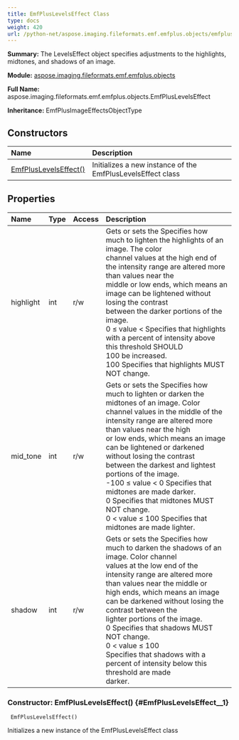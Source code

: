 ```yaml
---
title: EmfPlusLevelsEffect Class
type: docs
weight: 420
url: /python-net/aspose.imaging.fileformats.emf.emfplus.objects/emfpluslevelseffect/
---
```


**Summary:** The LevelsEffect object specifies adjustments to the highlights, midtones, and shadows of an image.

**Module:** [aspose.imaging.fileformats.emf.emfplus.objects](/imaging/python-net/aspose.imaging.fileformats.emf.emfplus.objects/)

**Full Name:** aspose.imaging.fileformats.emf.emfplus.objects.EmfPlusLevelsEffect

**Inheritance:** EmfPlusImageEffectsObjectType

## **Constructors**
| **Name** | **Description** |
| :- | :- |
| [EmfPlusLevelsEffect()](#EmfPlusLevelsEffect__1) | Initializes a new instance of the EmfPlusLevelsEffect class |
## **Properties**
| **Name** | **Type** | **Access** | **Description** |
| :- | :- | :- | :- |
| highlight | int | r/w | Gets or sets the Specifies how much to lighten the highlights of an image. The color<br/>            channel values at the high end of the intensity range are altered more than values near the<br/>            middle or low ends, which means an image can be lightened without losing the contrast<br/>            between the darker portions of the image.<br/>            0 ≤ value &lt; Specifies that highlights with a percent of intensity above this threshold SHOULD<br/>            100 be increased.<br/>            100 Specifies that highlights MUST NOT change. |
| mid_tone | int | r/w | Gets or sets the Specifies how much to lighten or darken the midtones of an image. Color<br/>            channel values in the middle of the intensity range are altered more than values near the high<br/>            or low ends, which means an image can be lightened or darkened without losing the contrast<br/>            between the darkest and lightest portions of the image.<br/>            -100 ≤ value &lt; 0 Specifies that midtones are made darker.<br/>            0 Specifies that midtones MUST NOT change.<br/>            0 &lt; value ≤ 100 Specifies that midtones are made lighter. |
| shadow | int | r/w | Gets or sets the Specifies how much to darken the shadows of an image. Color channel<br/>            values at the low end of the intensity range are altered more than values near the middle or<br/>            high ends, which means an image can be darkened without losing the contrast between the<br/>            lighter portions of the image.<br/>            0 Specifies that shadows MUST NOT change.<br/>            0 &lt; value ≤ 100<br/>            Specifies that shadows with a percent of intensity below this threshold are made<br/>            darker. |


### Constructor: EmfPlusLevelsEffect() {#EmfPlusLevelsEffect__1}


```
 EmfPlusLevelsEffect() 
```

Initializes a new instance of the EmfPlusLevelsEffect class

